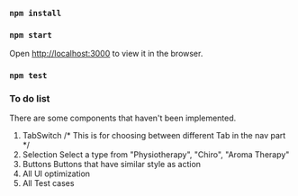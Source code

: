 ### `npm install`   
### `npm start`

Open [http://localhost:3000](http://localhost:3000) to view it in the browser.
### `npm test`

### To do list
There are some components that haven't been implemented.
1. TabSwitch
/* This is for choosing between different Tab in the nav part */
2. Selection 
Select a type from "Physiotherapy", "Chiro", "Aroma Therapy"
3. Buttons
Buttons that have similar style as action
4. All UI optimization
5. All Test cases
